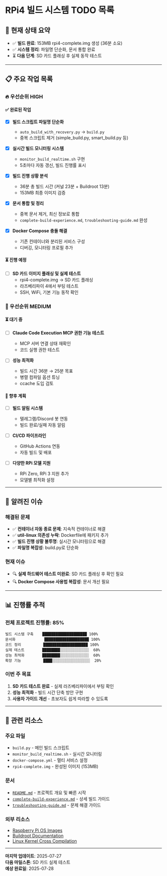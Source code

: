 # RPi4 빌드 시스템 TODO 목록

## 🎯 현재 상태 요약
- ✅ **빌드 완료**: 153MB rpi4-complete.img 생성 (36분 소요)
- ✅ **시스템 정리**: 파일명 단순화, 문서 통합 완료
- ⏳ **다음 단계**: SD 카드 플래싱 후 실제 동작 테스트

---

## 📋 주요 작업 목록

### 🔥 우선순위 HIGH

#### ✅ 완료된 작업
- [x] **빌드 스크립트 파일명 단순화**
  - `auto_build_with_recovery.py` → `build.py`
  - 중복 스크립트 제거 (simple_build.py, smart_build.py 등)
  
- [x] **실시간 빌드 모니터링 시스템**
  - `monitor_build_realtime.sh` 구현
  - 5초마다 자동 갱신, 빌드 진행률 표시
  
- [x] **빌드 진행 상황 분석**
  - 36분 총 빌드 시간 (커널 23분 + Buildroot 13분)
  - 153MB 최종 이미지 검증
  
- [x] **문서 통합 및 정리**
  - 중복 문서 제거, 최신 정보로 통합
  - `complete-build-experience.md`, `troubleshooting-guide.md` 완성
  
- [x] **Docker Compose 충돌 해결**
  - 기존 컨테이너와 분리된 서비스 구성
  - 디버깅, 모니터링 프로필 추가

#### ⏳ 진행 예정
- [ ] **SD 카드 이미지 플래싱 및 실제 테스트**
  - rpi4-complete.img → SD 카드 플래싱
  - 라즈베리파이 4에서 부팅 테스트
  - SSH, WiFi, 기본 기능 동작 확인

### 🔧 우선순위 MEDIUM

#### ⏳ 대기 중
- [ ] **Claude Code Execution MCP 권한 기능 테스트**
  - MCP 서버 연결 상태 재확인
  - 코드 실행 권한 테스트
  
- [ ] **성능 최적화**
  - 빌드 시간 36분 → 25분 목표
  - 병렬 컴파일 옵션 튜닝
  - ccache 도입 검토

#### 📝 향후 계획
- [ ] **빌드 알림 시스템**
  - 텔레그램/Discord 봇 연동
  - 빌드 완료/실패 자동 알림
  
- [ ] **CI/CD 파이프라인**
  - GitHub Actions 연동
  - 자동 빌드 및 배포
  
- [ ] **다양한 RPi 모델 지원**
  - RPi Zero, RPi 3 지원 추가
  - 모델별 최적화 설정

---

## 🚧 알려진 이슈

### 해결된 문제
- ✅ **컨테이너 자동 종료 문제**: 지속적 컨테이너로 해결
- ✅ **util-linux 의존성 누락**: Dockerfile에 패키지 추가
- ✅ **빌드 진행 상황 불투명**: 실시간 모니터링으로 해결
- ✅ **파일명 복잡성**: build.py로 단순화

### 현재 이슈
- 🔍 **실제 하드웨어 테스트 미완료**: SD 카드 플래싱 후 확인 필요
- 🔍 **Docker Compose 사용법 복잡성**: 문서 개선 필요

---

## 📊 진행률 추적

### 전체 프로젝트 진행률: 85%

```
빌드 시스템 구축    ████████████████████ 100%
문서화             ████████████████████ 100%  
코드 정리          ████████████████████ 100%
실제 테스트        ████████░░░░░░░░░░░░░  60%
성능 최적화        ████████░░░░░░░░░░░░░  60%
확장 기능          ████░░░░░░░░░░░░░░░░░  20%
```

### 이번 주 목표
1. **SD 카드 테스트 완료** - 실제 라즈베리파이에서 부팅 확인
2. **성능 최적화** - 빌드 시간 단축 방안 구현
3. **사용자 가이드 개선** - 초보자도 쉽게 따라할 수 있도록

---

## 🔗 관련 리소스

### 주요 파일
- `build.py` - 메인 빌드 스크립트
- `monitor_build_realtime.sh` - 실시간 모니터링
- `docker-compose.yml` - 멀티 서비스 설정
- `rpi4-complete.img` - 완성된 이미지 (153MB)

### 문서
- [`README.md`](../README.md) - 프로젝트 개요 및 빠른 시작
- [`complete-build-experience.md`](complete-build-experience.md) - 상세 빌드 가이드
- [`troubleshooting-guide.md`](troubleshooting-guide.md) - 문제 해결 가이드

### 외부 리소스
- [Raspberry Pi OS Images](https://www.raspberrypi.org/downloads/)
- [Buildroot Documentation](https://buildroot.org/docs.html)
- [Linux Kernel Cross Compilation](https://www.kernel.org/doc/Documentation/kbuild/kconfig.txt)

---

**마지막 업데이트**: 2025-07-27  
**다음 마일스톤**: SD 카드 실제 테스트  
**예상 완료일**: 2025-07-28